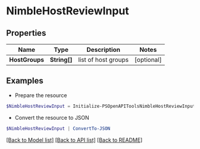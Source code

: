 # NimbleHostReviewInput
## Properties

Name | Type | Description | Notes
------------ | ------------- | ------------- | -------------
**HostGroups** | **String[]** | list of host groups | [optional] 

## Examples

- Prepare the resource
```powershell
$NimbleHostReviewInput = Initialize-PSOpenAPIToolsNimbleHostReviewInput  -HostGroups null
```

- Convert the resource to JSON
```powershell
$NimbleHostReviewInput | ConvertTo-JSON
```

[[Back to Model list]](../README.md#documentation-for-models) [[Back to API list]](../README.md#documentation-for-api-endpoints) [[Back to README]](../README.md)

